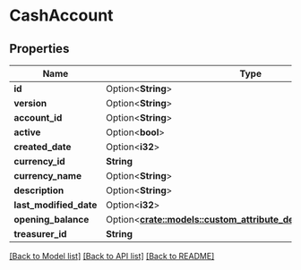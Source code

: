 # CashAccount

## Properties

Name | Type | Description | Notes
------------ | ------------- | ------------- | -------------
**id** | Option<**String**> |  | [optional]
**version** | Option<**String**> |  | [optional]
**account_id** | Option<**String**> |  | [optional]
**active** | Option<**bool**> |  | [optional]
**created_date** | Option<**i32**> |  | [optional]
**currency_id** | **String** |  | 
**currency_name** | Option<**String**> |  | [optional]
**description** | Option<**String**> |  | [optional]
**last_modified_date** | Option<**i32**> |  | [optional]
**opening_balance** | Option<[**crate::models::custom_attribute_definition::AttributeType**](decimal.md)> |  | [optional]
**treasurer_id** | **String** |  | 

[[Back to Model list]](../README.md#documentation-for-models) [[Back to API list]](../README.md#documentation-for-api-endpoints) [[Back to README]](../README.md)


